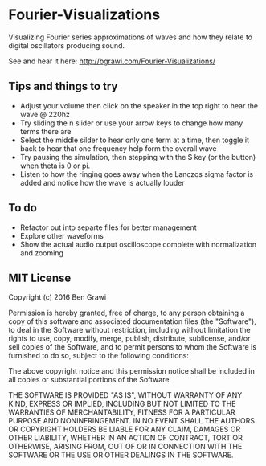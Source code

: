 # Fourier-Visualizations
Visualizing Fourier series approximations of waves and how they relate to digital oscillators producing sound.

See and hear it here: http://bgrawi.com/Fourier-Visualizations/

## Tips and things to try

* Adjust your volume then click on the speaker in the top right to hear the wave @ 220hz
* Try sliding the n slider or use your arrow keys to change how many terms there are
* Select the middle silder to hear only one term at a time, then toggle it back to hear that one frequency help form the overall wave
* Try pausing the simulation, then stepping with the S key (or the button) when theta is 0 or pi.
* Listen to how the ringing goes away when the Lanczos sigma factor is added and notice how the wave is actually louder

## To do
* Refactor out into separte files for better management
* Explore other waveforms
* Show the actual audio output oscilloscope complete with normalization and zooming

## MIT License

Copyright (c) 2016 Ben Grawi

Permission is hereby granted, free of charge, to any person obtaining a copy of this software and associated documentation files (the "Software"), to deal in the Software without restriction, including without limitation the rights to use, copy, modify, merge, publish, distribute, sublicense, and/or sell copies of the Software, and to permit persons to whom the Software is furnished to do so, subject to the following conditions:

The above copyright notice and this permission notice shall be included in all copies or substantial portions of the Software.

THE SOFTWARE IS PROVIDED "AS IS", WITHOUT WARRANTY OF ANY KIND, EXPRESS OR IMPLIED, INCLUDING BUT NOT LIMITED TO THE WARRANTIES OF MERCHANTABILITY, FITNESS FOR A PARTICULAR PURPOSE AND NONINFRINGEMENT. IN NO EVENT SHALL THE AUTHORS OR COPYRIGHT HOLDERS BE LIABLE FOR ANY CLAIM, DAMAGES OR OTHER LIABILITY, WHETHER IN AN ACTION OF CONTRACT, TORT OR OTHERWISE, ARISING FROM, OUT OF OR IN CONNECTION WITH THE SOFTWARE OR THE USE OR OTHER DEALINGS IN THE SOFTWARE.
